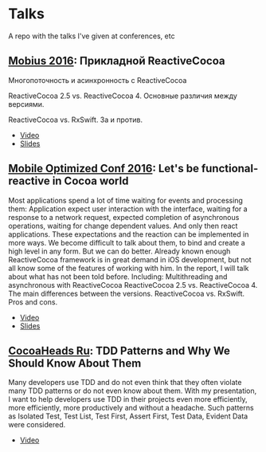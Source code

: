 # Talks
A repo with the talks I've given at conferences, etc

## [Mobius 2016](http://2016.mobiusconf.com/en/): Прикладной ReactiveCocoa
Многопоточность и асинхронность с ReactiveCocoa

ReactiveCocoa 2.5 vs. ReactiveCocoa 4. Основные различия между версиями.

ReactiveCocoa vs. RxSwift. За и против.

 - [Video](https://www.youtube.com/watch?v=mbTcxPRh9kU&index=20&list=PLb1A91j1236pH1yoUvq5YDZUWAJz1T4DF)
 - [Slides](https://speakerdeck.com/spbvasilenko/reactivecocoa-as-all-silent)

## [Mobile Optimized Conf 2016](http://mo.dev.by/english.html): Let's be functional-reactive in Cocoa world
Most applications spend a lot of time waiting for events and processing them: Application expect user interaction with the interface, waiting for a response to a network request, expected completion of asynchronous operations, waiting for change dependent values. And only then react applications. These expectations and the reaction can be implemented in more ways. We become difficult to talk about them, to bind and create a high level in any form. But we can do better. Already known enough ReactiveCocoa framework is in great demand in iOS development, but not all know some of the features of working with him. In the report, I will talk about what has not been told before. Including: Multithreading and asynchronous with ReactiveCocoa ReactiveCocoa 2.5 vs. ReactiveCocoa 4. The main differences between the versions. ReactiveCocoa vs. RxSwift. Pros and cons.

- [Video](https://youtu.be/DYoQtHSuU_U?list=PLpVeA1tdgfCBk4PdFVkf6fOStX40Rk0Y5)
- [Slides](https://speakerdeck.com/spbvasilenko/lets-be-functional-reactive-in-cocoa-world)

## [CocoaHeads Ru](http://cocoaheads.ru/): TDD Patterns and Why We Should Know About Them
Many developers use TDD and do not even think that they often violate many TDD patterns or do not even know about them.
With my presentation, I want to help developers use TDD in their projects even more efficiently, more efficiently, more productively and without a headache. Such patterns as Isolated Test, Test List, Test First, Assert First, Test Data, Evident Data were considered.

- [Video](https://www.youtube.com/watch?v=ZyTJn2ne4Gg&t=)
